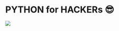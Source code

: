 <h1>PYTHON for HACKERs 😎</h1>
<a href="https://github.com/dewebdes/Iranian-Cyber-Army/blob/master/python/Syngress.Violent.Python.a.Cookbook.for.Hackers.2013.pdf"><img src="https://github.com/dewebdes/Iranian-Cyber-Army/blob/master/python/py.jpeg" /></a>
